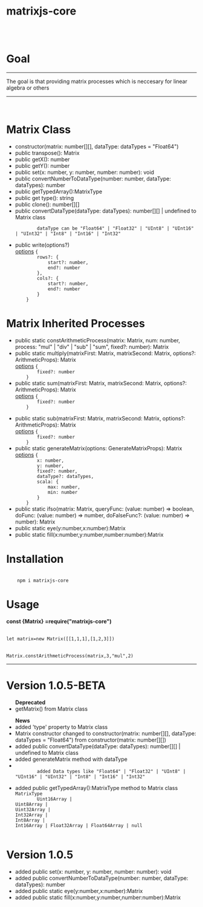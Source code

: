 <h1>matrixjs-core</h1>
<br>
<br>
<b>
    <h1>Goal</h1>
</b>
<hr />
<p>The goal is that providing matrix processes which is neccesary for linear algebra or others</p>
<hr />
<br>
<b>
    <h1>Matrix Class</h1>
</b>
<ul>
    <li>constructor(matrix: number[][], dataType: dataTypes = "Float64")</li>
    <li>public transpose(): Matrix </li>
    <li>public getX(): number</li>
    <li>public getY(): number</li>
	<li>public set(x: number, y: number, number: number): void</li>
	<li>public convertNumberToDataType(number: number, dataType: dataTypes): number</li>
    <li>public getTypedArray():MatrixType</li>
    <li>public get type(): string</li>
    <li>public clone(): number[][]</li>
    <li>public convertDataType(dataType: dataTypes): number[][] | undefined to Matrix class</li>
    <code>
        dataType can be "Float64" | "Float32" | "UInt8" | "UInt16" | "UInt32" | "Int8" | "Int16" | "Int32"
    </code>
    <li>public write(options?)</li>
    <u>options</u>
    <code>{
        rows?: {
            start?: number,
            end?: number
        },
        cols?: {
            start?: number,
            end?: number
        }
    }</code>

</ul>
<b>
    <h1>Matrix Inherited Processes</h1>
</b>
<ul>
    <li>public static constArithmeticProcess(matrix: Matrix, num: number, process: "mul" | "div" | "sub" | "sum",
        fixed?: number): Matrix</li>
    <li>public static multiply(matrixFirst: Matrix, matrixSecond: Matrix, options?: ArithmeticProps): Matrix </li>
    <u>options</u>
    <code>{
        fixed?: number
    }</code>
    <li>public static sum(matrixFirst: Matrix, matrixSecond: Matrix, options?: ArithmeticProps): Matrix</li>
    <u>options</u>
    <code>{
        fixed?: number
    }</code>
</ul>
<ul>
 <li>public static sub(matrixFirst: Matrix, matrixSecond: Matrix, options?: ArithmeticProps): Matrix</li>
    <u>options</u>
    <code>{
        fixed?: number
    }</code>
    <li>public static generateMatrix(options: GenerateMatrixProps): Matrix</li>
    <u>options</u>
    <code>{
        x: number,
        y: number,
        fixed?: number,
        dataType?: dataTypes,
        scala: {
            max: number,
            min: number
        }
    }</code>
    <li>public static ifso(matrix: Matrix, queryFunc: (value: number) => boolean, doFunc: (value: number) => number,
        doFalseFunc?: (value: number) => number): Matrix</li>
	<li>public static eye(y:number,x:number):Matrix</li>
	<li>public static fill(x:number,y:number,number:number):Matrix</li>
</ul>
<b>
    <h1>Installation</h1>
</b>
<code>
    npm i matrixjs-core
</code>
<b>
    <h1>Usage</h1>
</b>
<b>const {Matrix} =require("matrixjs-core")</b>
<br>
<br>
<code>
let matrix=new Matrix([[1,1,1],[1,2,3]])
</code>
<br>
<code>
Matrix.constArithmeticProcess(matrix,3,"mul",2)
</code>
<hr>


<b>
    <h1>Version 1.0.5-BETA</h1>
</b>
<ul>
    <b>Deprecated</b>
    <li>getMatrix() from Matrix class</li>
</ul>
<ul>
    <b>News</b>
    <li>added 'type' property to Matrix class</li>
    <li>Matrix constructor changed to constructor(matrix: number[][], dataType: dataTypes = "Float64") from
        constructor(matrix: number[][])</li>
    <li>added public convertDataType(dataType: dataTypes): number[][] | undefined to Matrix class</li>
    <li>added generateMatrix method with dataType</li>
    <li><code>
        added Data types like "Float64" | "Float32" | "UInt8" | "UInt16" | "UInt32" | "Int8" | "Int16" | "Int32"
    </code></li>
    <li>added public getTypedArray():MatrixType method to Matrix class</li>
    <code>MatrixType 
        Uint16Array |
Uint8Array |
Uint32Array |
Int32Array |
Int8Array |
Int16Array | Float32Array | Float64Array | null
    </code>
</ul>
<b>
    <h1>Version 1.0.5</h1>
</b>

<ul>
   <li>added public set(x: number, y: number, number: number): void</li>
   <li>added public convertNumberToDataType(number: number, dataType: dataTypes): number</li>
   <li>added public static eye(y:number,x:number):Matrix</li>
   <li>added public static fill(x:number,y:number,number:number):Matrix</li>
</ul>
